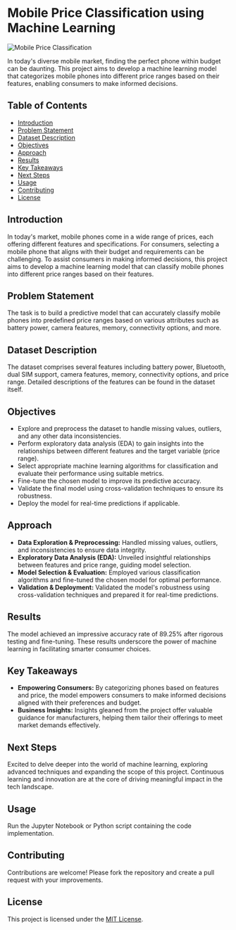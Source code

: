 # Mobile Price Classification using Machine Learning

![Mobile Price Classification](mobile_price_classification.png)

In today's diverse mobile market, finding the perfect phone within budget can be daunting. This project aims to develop a machine learning model that categorizes mobile phones into different price ranges based on their features, enabling consumers to make informed decisions.

## Table of Contents

- [Introduction](#introduction)
- [Problem Statement](#problem-statement)
- [Dataset Description](#dataset-description)
- [Objectives](#objectives)
- [Approach](#approach)
- [Results](#results)
- [Key Takeaways](#key-takeaways)
- [Next Steps](#next-steps)
- [Usage](#usage)
- [Contributing](#contributing)
- [License](#license)

## Introduction

In today's market, mobile phones come in a wide range of prices, each offering different features and specifications. For consumers, selecting a mobile phone that aligns with their budget and requirements can be challenging. To assist consumers in making informed decisions, this project aims to develop a machine learning model that can classify mobile phones into different price ranges based on their features.

## Problem Statement

The task is to build a predictive model that can accurately classify mobile phones into predefined price ranges based on various attributes such as battery power, camera features, memory, connectivity options, and more.

## Dataset Description

The dataset comprises several features including battery power, Bluetooth, dual SIM support, camera features, memory, connectivity options, and price range. Detailed descriptions of the features can be found in the dataset itself.

## Objectives

- Explore and preprocess the dataset to handle missing values, outliers, and any other data inconsistencies.
- Perform exploratory data analysis (EDA) to gain insights into the relationships between different features and the target variable (price range).
- Select appropriate machine learning algorithms for classification and evaluate their performance using suitable metrics.
- Fine-tune the chosen model to improve its predictive accuracy.
- Validate the final model using cross-validation techniques to ensure its robustness.
- Deploy the model for real-time predictions if applicable.

## Approach

- **Data Exploration & Preprocessing:** Handled missing values, outliers, and inconsistencies to ensure data integrity.
- **Exploratory Data Analysis (EDA):** Unveiled insightful relationships between features and price range, guiding model selection.
- **Model Selection & Evaluation:** Employed various classification algorithms and fine-tuned the chosen model for optimal performance.
- **Validation & Deployment:** Validated the model's robustness using cross-validation techniques and prepared it for real-time predictions.

## Results

The model achieved an impressive accuracy rate of 89.25% after rigorous testing and fine-tuning. These results underscore the power of machine learning in facilitating smarter consumer choices.

## Key Takeaways

- **Empowering Consumers:** By categorizing phones based on features and price, the model empowers consumers to make informed decisions aligned with their preferences and budget.
- **Business Insights:** Insights gleaned from the project offer valuable guidance for manufacturers, helping them tailor their offerings to meet market demands effectively.

## Next Steps

Excited to delve deeper into the world of machine learning, exploring advanced techniques and expanding the scope of this project. Continuous learning and innovation are at the core of driving meaningful impact in the tech landscape.

## Usage

Run the Jupyter Notebook or Python script containing the code implementation.

## Contributing

Contributions are welcome! Please fork the repository and create a pull request with your improvements.

## License

This project is licensed under the [MIT License](LICENSE).
